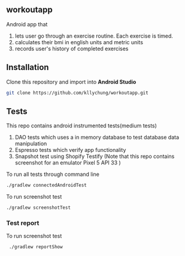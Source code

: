 ## workoutapp
Android app that 
1. lets user go through an exercise routine. Each exercise is timed.
2. calculates their bmi in english units and metric units
3. records user's history of completed exercises 

## Installation
Clone this repository and import into **Android Studio**
```bash
git clone https://github.com/kllychung/workoutapp.git
```
## Tests
This repo contains android instrumented tests(medium tests)
1. DAO tests which uses a in memory database to test database data manipulation
2. Espresso tests which verify app functionality
3. Snapshot test using Shopify Testify (Note that this repo contains screenshot for an emulator Pixel 5 API 33 )

To run all tests through command line
```bash
./gradlew connectedAndroidTest  
```
To run screenshot test
```bash
./gradlew screenshotTest  
```
### Test report
To run screenshot test
```bash
 ./gradlew reportShow
```
       
